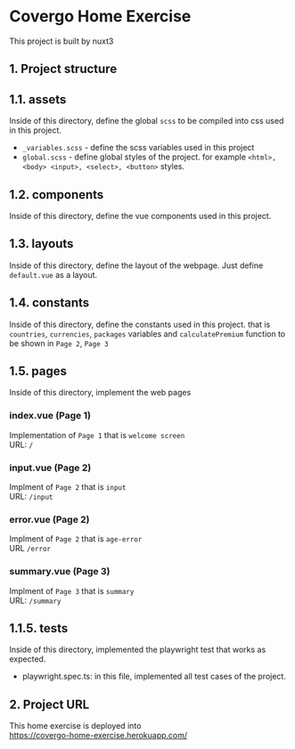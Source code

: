 # Covergo Home Exercise
This project is built by nuxt3

## 1. Project structure

## 1.1. assets

Inside of this directory, define the global `scss` to be compiled into css used in this project.  

- `_variables.scss` - define the scss variables used in this project  
- `global.scss` - define global styles of the project. for example `<html>, <body> <input>, <select>, <button>` styles.

## 1.2. components
Inside of this directory, define the vue components used in this project. 

## 1.3. layouts
Inside of this directory, define the layout of the webpage. Just define `default.vue` as a layout.

## 1.4. constants
Inside of this directory, define the constants used in this project. that is `countries`, `currencies`, `packages` variables and `calculatePremium` function to be shown in `Page 2`, `Page 3`

## 1.5. pages
Inside of this directory, implement the web pages


### index.vue (Page 1)
Implementation of `Page 1` that is `welcome screen`  
URL: `/`

### input.vue (Page 2)
Implment of `Page 2` that is `input`  
URL: `/input`

### error.vue (Page 2)
Implment of `Page 2` that is `age-error`  
URL `/error`


### summary.vue (Page 3)
Implment of `Page 3` that is `summary`  
URL: `/summary`

## 1.1.5. tests
Inside of this directory, implemented the playwright test that works as expected.
- playwright.spec.ts: in this file, implemented all test cases of the project.

## 2. Project URL
This home exercise is deployed into  
https://covergo-home-exercise.herokuapp.com/